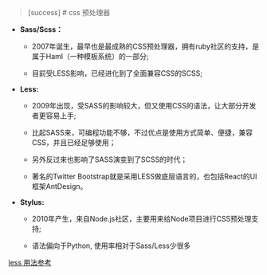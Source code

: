 >[success] # css 预处理器
* **Sass/Scss：**
  * 2007年诞生，最早也是最成熟的CSS预处理器，拥有ruby社区的支持，是属于Haml（一种模板系统）的一部分;

  * 目前受LESS影响，已经进化到了全面兼容CSS的SCSS;

* **Less:**

  * 2009年出现，受SASS的影响较大，但又使用CSS的语法，让大部分开发者更容易上手;

  * 比起SASS来，可编程功能不够，不过优点是使用方式简单、便捷，兼容CSS，并且已经足够使用；

  * 另外反过来也影响了SASS演变到了SCSS的时代；

  * 著名的Twitter Bootstrap就是采用LESS做底层语言的，也包括React的UI框架AntDesign。

* **Stylus:**

  * 2010年产生，来自Node.js社区，主要用来给Node项目进行CSS预处理支持;

  * 语法偏向于Python, 使用率相对于Sass/Less少很多

[less 用法参考](https://www.kancloud.cn/cyyspring/html_js_cs/765115)